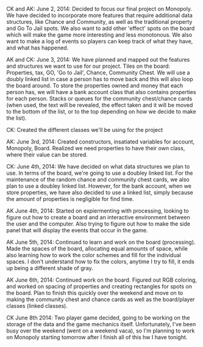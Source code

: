 CK and AK: June 2, 2014: 
Decided to focus our final project on Monopoly. We have decided to incorporate more features that require additional data structures, like Chance and Community, as well as the traditional property and Go To Jail spots. We also want to add other 'effect' spots on the board which will make the game more interesting and less monotonous. We also want to make a log of events so players can keep track of what they have, and what has happened.

AK and CK: June 3, 2014:
We have planned and mapped out the features and structures we want to use for our project. Tiles on the board: Properties, tax, GO, 'Go to Jail', Chance, Community Chest. We will use a doubly linked list in case a person has to move back and this will also loop the board around. To store the properties owned and money that each person has, we will have a bank account class that also contains properties for each person. Stacks or queues for the community chest/chance cards (when used, the text will be revealed, the effect taken and it will be moved to the bottom of the list, or to the top depending on how we decide to make the list). 

CK: Created the different classes we'll be using for the project

AK: June 3rd, 2014: Created constructors, insatiated variables for account, Monopoly, Board. Realized we need properties to have their own class, where their value can be stored.

CK: June 4th, 2014: 
We have decided on what data structures we plan to use. In terms of the board, we're going to use a doubley linked list. For the maintenance of the random chance and community chest cards, we also plan to use a doubley linked list. However, for the bank account, when we store properties, we have also decided to use a linked list, simply because the amount of properties is negligible for find time. 

AK June 4th, 2014: Started on expiermenting with processing, looking to figure out how to create a board and an interactive environment between the user and the computer. Also trying to figure out how to make the side panel that will display the events that occur in the game.

AK June 5th, 2014: Continued to learn and work on the board (processing). Made the spaces of the board, allocating equal amounts of space, while also learning how to work the color schemes and fill for the individual spaces. I don't understand how to fix the colors, anytime I try to fill, it ends up being a different shade of gray.

AK June 6th, 2014: Continued work on the board. Figured out RGB coloring, and worked on spacing of properties and creating rectangles for spots on the board. Plan to finish this quickly over the weekend and move on to making the community chest and chance cards as well as the board/player classes (linked classes).

CK June 8th 2014: Two player game decided, going to be working on the storage of the data and the game mechanics itself. Unfortunately, I've been busy over the weekend (went on a weekend vaca), so I'm planning to work on Monopoly starting tomorrow after I finish all of this hw I have tonight. 
